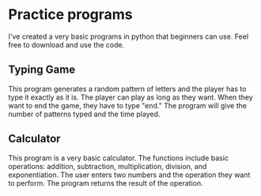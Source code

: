 # Practice programs

I've created a very basic programs in python that beginners can use. Feel free to download and use the code.

## Typing Game

This program generates a random pattern of letters and the player has to type it exactly as it is. The player can play as long as they want. When they want to end the game, they have to type "end." The program will give the number of patterns typed and the time played.

## Calculator

This program is a very basic calculator. The functions include basic operations: addition, subtraction, multiplication, division, and exponentiation. The user enters two numbers and the operation they want to perform. The program returns the result of the operation.
